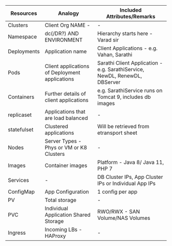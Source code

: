 <div align="center">
  
| Resources      | Analogy                                        | Included Attributes/Remarks                   |
|----------------|------------------------------------------------|---------------------------------------------|
| Clusters       | Client Org NAME -                             |                   -                          |
| Namespace      | dc(/DR?) AND ENVIRONMENT | Hierarchy starts here - Varad sir     |
| Deployments    | Application name                               | Client Applications - e.g. Vahan, Sarathi  |
| Pods           | Client applications of Deployment applications | Sarathi Client Application - e.g. SarathiService, NewDL, RenewDL, DBServer |
| Containers     | Further details of client applications         | e.g. SarathiService runs on Tomcat 9, includes db images |
| replicaset     | Applications that are load balanced            |                     -                        |
| statefulset    | Clustered applications                          | Will be retrieved from etransport sheet     |
| Nodes          | Server Types - Phys or VM or K8 Clusters       |                      -                      |
| Images         | Container images                                | Platform - Java 8/ Java 11, PHP 7 |
| Services       | -                                              | DB Cluster IPs, App Cluster IPs or Individual App IPs |
| ConfigMap      | App Configuration                               | 1 config per app                             |
| PV             | Total storage                                  | -            |
| PVC            | Individual Application Shared Storage          | RWO/RWX - SAN Volume/NAS Volumes            |
| Ingress        | Incoming LBs - HAProxy                         |                      -                       |

</div>
